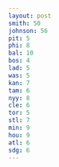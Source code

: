 ```yaml
---
layout: post
smith: 50
johnson: 56
pit: 5
phi: 8
bal: 10
bos: 4
lad: 5
was: 5
kan: 7
tam: 6
nyy: 8
cle: 6
tor: 5
stl: 7
min: 9
hou: 9
atl: 6
sdg: 6
---
```


